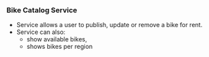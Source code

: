 ### Bike Catalog Service

- Service allows a user to publish, update or remove a bike for rent.
- Service can also: 
    - show available bikes,
    - shows bikes per region


